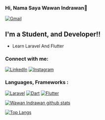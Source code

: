 ### Hi, Nama Saya Wawan Indrawan👋

[<img alt="Gmail" src="https://img.shields.io/badge/hello.wawan.jnefer@gmail.com-D14836?style=for-the-badge&logo=gmail&logoColor=white" />][email]

## I'm a Student, and Developer!!

- Learn Laravel And Flutter


### Connect with me:

[<img alt="LinkedIn" src="https://img.shields.io/badge/Muhamad Wawan Indrawan%20-%230077B5.svg?&style=for-the-badge&logo=linkedin&logoColor=white"/>][linkedin]
[<img alt="Instagram" src="https://img.shields.io/badge/wawan_indrawan77 %20-%23E4405F.svg?&style=for-the-badge&logo=Instagram&logoColor=white"/>][instagram]

### Languages, Frameworks :
[<img alt="Laravel" src="https://img.shields.io/badge/laravel-%23FF0000.svg?&style=for-the-badge&logo=laravel&logoColor=white"/>][laravel]
[<img alt="Dart" src="https://img.shields.io/badge/dart-%230175C2.svg?&style=for-the-badge&logo=dart&logoColor=white"/>][dart]
[<img alt="Flutter" src="https://img.shields.io/badge/Flutter%20-%2302569B.svg?&style=for-the-badge&logo=Flutter&logoColor=white" />][flutter]


[![Wawan Indrawan github stats](https://github-readme-stats.vercel.app/api?username=wawanindrawan7&show_icons=true&theme=blueberry)](https://github.com/anuraghazra/github-readme-stats)

[![Top Langs](https://github-readme-stats.vercel.app/api/top-langs/?username=wawanindrawan7&layout=compact&theme=blueberry)](https://github.com/anuraghazra/github-readme-stats)

[instagram]: https://www.instagram.com/wawan_indrawan77/
[linkedin]: https://www.linkedin.com/in/wawan-indrawan-069838196/
[figma]: https://www.figma.com
[dart]: https://dart.dev
[laravel]: https://laravel.com/docs/8.x
[flutter]: https://flutter.dev
[email]: mailto:hello.wawan.jnefer@gmail.com
